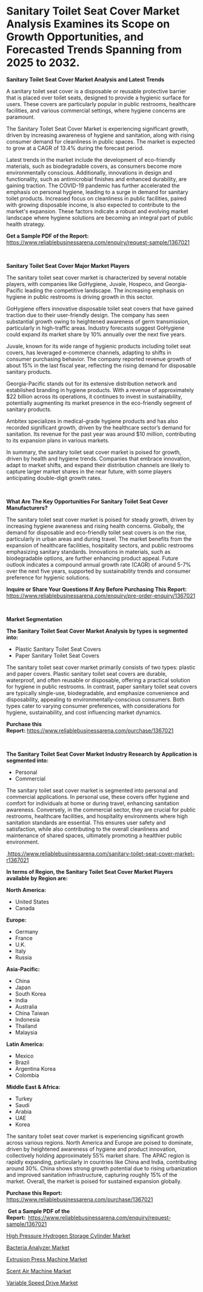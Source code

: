 <p><h1>Sanitary Toilet Seat Cover Market Analysis Examines its Scope on Growth Opportunities, and Forecasted Trends Spanning from 2025 to 2032.</h1></p><p><strong>Sanitary Toilet Seat Cover Market Analysis and Latest Trends</strong></p>
<p><p>A sanitary toilet seat cover is a disposable or reusable protective barrier that is placed over toilet seats, designed to provide a hygienic surface for users. These covers are particularly popular in public restrooms, healthcare facilities, and various commercial settings, where hygiene concerns are paramount. </p><p>The Sanitary Toilet Seat Cover Market is experiencing significant growth, driven by increasing awareness of hygiene and sanitation, along with rising consumer demand for cleanliness in public spaces. The market is expected to grow at a CAGR of 13.4% during the forecast period. </p><p>Latest trends in the market include the development of eco-friendly materials, such as biodegradable covers, as consumers become more environmentally conscious. Additionally, innovations in design and functionality, such as antimicrobial finishes and enhanced durability, are gaining traction. The COVID-19 pandemic has further accelerated the emphasis on personal hygiene, leading to a surge in demand for sanitary toilet products. Increased focus on cleanliness in public facilities, paired with growing disposable income, is also expected to contribute to the market's expansion. These factors indicate a robust and evolving market landscape where hygiene solutions are becoming an integral part of public health strategy.</p></p>
<p><strong>Get a Sample PDF of the Report:&nbsp;</strong> <a href="https://www.reliablebusinessarena.com/enquiry/request-sample/1367021?utm_campaign=2217&utm_medium=2&utm_source=Github&utm_content=ia&utm_term=22032025&utm_id=sanitary-toilet-seat-cover">https://www.reliablebusinessarena.com/enquiry/request-sample/1367021</a></p>
<p>&nbsp;</p>
<p><strong>Sanitary Toilet Seat Cover Major Market Players</strong></p>
<p><p>The sanitary toilet seat cover market is characterized by several notable players, with companies like GoHygiene, Juvale, Hospeco, and Georgia-Pacific leading the competitive landscape. The increasing emphasis on hygiene in public restrooms is driving growth in this sector.</p><p>GoHygiene offers innovative disposable toilet seat covers that have gained traction due to their user-friendly design. The company has seen substantial growth owing to heightened awareness of germ transmission, particularly in high-traffic areas. Industry forecasts suggest GoHygiene could expand its market share by 10% annually over the next five years.</p><p>Juvale, known for its wide range of hygienic products including toilet seat covers, has leveraged e-commerce channels, adapting to shifts in consumer purchasing behavior. The company reported revenue growth of about 15% in the last fiscal year, reflecting the rising demand for disposable sanitary products.</p><p>Georgia-Pacific stands out for its extensive distribution network and established branding in hygiene products. With a revenue of approximately $22 billion across its operations, it continues to invest in sustainability, potentially augmenting its market presence in the eco-friendly segment of sanitary products.</p><p>Ambitex specializes in medical-grade hygiene products and has also recorded significant growth, driven by the healthcare sector’s demand for sanitation. Its revenue for the past year was around $10 million, contributing to its expansion plans in various markets.</p><p>In summary, the sanitary toilet seat cover market is poised for growth, driven by health and hygiene trends. Companies that embrace innovation, adapt to market shifts, and expand their distribution channels are likely to capture larger market shares in the near future, with some players anticipating double-digit growth rates.</p></p>
<p>&nbsp;</p>
<p><strong>What Are The Key Opportunities For Sanitary Toilet Seat Cover Manufacturers?</strong></p>
<p><p>The sanitary toilet seat cover market is poised for steady growth, driven by increasing hygiene awareness and rising health concerns. Globally, the demand for disposable and eco-friendly toilet seat covers is on the rise, particularly in urban areas and during travel. The market benefits from the expansion of healthcare facilities, hospitality sectors, and public restrooms emphasizing sanitary standards. Innovations in materials, such as biodegradable options, are further enhancing product appeal. Future outlook indicates a compound annual growth rate (CAGR) of around 5-7% over the next five years, supported by sustainability trends and consumer preference for hygienic solutions.</p></p>
<p><strong>Inquire or Share Your Questions If Any Before Purchasing This Report:</strong> <a href="https://www.reliablebusinessarena.com/enquiry/pre-order-enquiry/1367021?utm_campaign=2217&utm_medium=2&utm_source=Github&utm_content=ia&utm_term=22032025&utm_id=sanitary-toilet-seat-cover">https://www.reliablebusinessarena.com/enquiry/pre-order-enquiry/1367021</a></p>
<p>&nbsp;</p>
<p><strong>Market Segmentation</strong></p>
<p><strong>The Sanitary Toilet Seat Cover Market Analysis by types is segmented into:</strong></p>
<p><ul><li>Plastic Sanitary Toilet Seat Covers</li><li>Paper Sanitary Toilet Seat Covers</li></ul></p>
<p><p>The sanitary toilet seat cover market primarily consists of two types: plastic and paper covers. Plastic sanitary toilet seat covers are durable, waterproof, and often reusable or disposable, offering a practical solution for hygiene in public restrooms. In contrast, paper sanitary toilet seat covers are typically single-use, biodegradable, and emphasize convenience and disposability, appealing to environmentally-conscious consumers. Both types cater to varying consumer preferences, with considerations for hygiene, sustainability, and cost influencing market dynamics.</p></p>
<p><strong>Purchase this Report:&nbsp;</strong><a href="https://www.reliablebusinessarena.com/purchase/1367021?utm_campaign=2217&utm_medium=2&utm_source=Github&utm_content=ia&utm_term=22032025&utm_id=sanitary-toilet-seat-cover">https://www.reliablebusinessarena.com/purchase/1367021</a></p>
<p>&nbsp;</p>
<p><strong>The Sanitary Toilet Seat Cover Market Industry Research by Application is segmented into:</strong></p>
<p><ul><li>Personal</li><li>Commercial</li></ul></p>
<p><p>The sanitary toilet seat cover market is segmented into personal and commercial applications. In personal use, these covers offer hygiene and comfort for individuals at home or during travel, enhancing sanitation awareness. Conversely, in the commercial sector, they are crucial for public restrooms, healthcare facilities, and hospitality environments where high sanitation standards are essential. This ensures user safety and satisfaction, while also contributing to the overall cleanliness and maintenance of shared spaces, ultimately promoting a healthier public environment.</p></p>
<p><a href="https://www.reliablebusinessarena.com/sanitary-toilet-seat-cover-market-r1367021?utm_campaign=2217&utm_medium=2&utm_source=Github&utm_content=ia&utm_term=22032025&utm_id=sanitary-toilet-seat-cover">&nbsp;https://www.reliablebusinessarena.com/sanitary-toilet-seat-cover-market-r1367021</a></p>
<p><strong>In terms of Region, the Sanitary Toilet Seat Cover Market Players available by Region are:</strong></p>
<p>
    <p> <strong> North America: </strong>
        <ul>
            <li>United States</li>
            <li>Canada</li>
        </ul>
        </p> 
    <p> <strong> Europe: </strong>
        <ul>
            <li>Germany</li>
            <li>France</li>
            <li>U.K.</li>
            <li>Italy</li>
            <li>Russia</li>
        </ul>
        </p> 
    <p> <strong> Asia-Pacific: </strong>
        <ul>
            <li>China</li>
            <li>Japan</li>
            <li>South Korea</li>
            <li>India</li>
            <li>Australia</li>
            <li>China Taiwan</li>
            <li>Indonesia</li>
            <li>Thailand</li>
            <li>Malaysia</li>
        </ul>
        </p> 
    <p> <strong> Latin America: </strong>
        <ul>
            <li>Mexico</li>
            <li>Brazil</li>
            <li>Argentina Korea</li>
            <li>Colombia</li>
        </ul>
        </p> 
    <p> <strong> Middle East & Africa: </strong>
        <ul>
            <li>Turkey</li>
            <li>Saudi</li>
            <li>Arabia</li>
            <li>UAE</li>
            <li>Korea</li>
        </ul>
    </p>
    </p>
<p><p>The sanitary toilet seat cover market is experiencing significant growth across various regions. North America and Europe are poised to dominate, driven by heightened awareness of hygiene and product innovation, collectively holding approximately 55% market share. The APAC region is rapidly expanding, particularly in countries like China and India, contributing around 30%. China shows strong growth potential due to rising urbanization and improved sanitation infrastructure, capturing roughly 15% of the market. Overall, the market is poised for sustained expansion globally.</p></p>
<p><strong>Purchase this Report: </strong><a href="https://www.reliablebusinessarena.com/purchase/1367021?utm_campaign=2217&utm_medium=2&utm_source=Github&utm_content=ia&utm_term=22032025&utm_id=sanitary-toilet-seat-cover">https://www.reliablebusinessarena.com/purchase/1367021</a></p>
<p>&nbsp;<strong>Get a Sample PDF of the Report:&nbsp;&nbsp;</strong><a href="https://www.reliablebusinessarena.com/enquiry/request-sample/1367021?utm_campaign=2217&utm_medium=2&utm_source=Github&utm_content=ia&utm_term=22032025&utm_id=sanitary-toilet-seat-cover">https://www.reliablebusinessarena.com/enquiry/request-sample/1367021</a></p>
<p><strong></strong></p>
<p><p><a href="https://github.com/seherlouize/Market-Research-Report-List-1/blob/main/high-pressure-hydrogen-storage-cylinder-market.md?utm_campaign=2217&utm_medium=2&utm_source=Github&utm_content=ia&utm_term=22032025&utm_id=sanitary-toilet-seat-cover">High Pressure Hydrogen Storage Cylinder Market</a></p><p><a href="https://www.linkedin.com/pulse/global-bacteria-analyzer-markets-impressive-current-size-q4kmc?utm_campaign=2217&utm_medium=2&utm_source=Github&utm_content=ia&utm_term=22032025&utm_id=sanitary-toilet-seat-cover">Bacteria Analyzer Market</a></p><p><a href="https://github.com/delcirodda4f/Market-Research-Report-List-1/blob/main/extrusion-press-machine-market.md?utm_campaign=2217&utm_medium=2&utm_source=Github&utm_content=ia&utm_term=22032025&utm_id=sanitary-toilet-seat-cover">Extrusion Press Machine Market</a></p><p><a href="https://www.linkedin.com/pulse/scent-air-machine-market-growth-outlook-comprehensive-analysis-eq4if?utm_campaign=2217&utm_medium=2&utm_source=Github&utm_content=ia&utm_term=22032025&utm_id=sanitary-toilet-seat-cover">Scent Air Machine Market</a></p><p><a href="https://www.linkedin.com/pulse/variable-speed-drive-market-report-driving-growth-industry-ssy9c?utm_campaign=2217&utm_medium=2&utm_source=Github&utm_content=ia&utm_term=22032025&utm_id=sanitary-toilet-seat-cover">Variable Speed Drive Market</a></p></p>